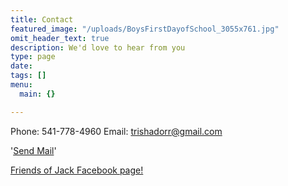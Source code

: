 ```yaml
---
title: Contact
featured_image: "/uploads/BoysFirstDayofSchool_3055x761.jpg"
omit_header_text: true
description: We'd love to hear from you
type: page
date: 
tags: []
menu:
  main: {}

---
```

Phone: 541-778-4960
Email: trishadorr@gmail.com

'<a href="mailto:trishadorr@gmail.com?Subject=About%20Jack" target="_top">Send Mail</a>'

[Friends of Jack Facebook page!](https://www.facebook.com/groups/262701727595775/)